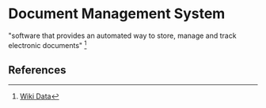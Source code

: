 # Document Management System

"software that provides an automated way to store, manage and track electronic documents" [^WikiData]

## References

[^WikiData]: [Wiki Data](https://www.wikidata.org/wiki/Q831677)
